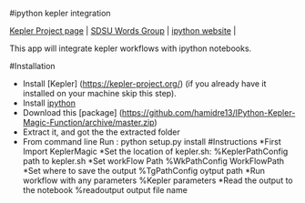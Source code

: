 #ipython kepler integration

[Kepler Project page](https://kepler-project.org/) |
[SDSU Words Group](http://words.sdsc.edu/) |
[ipython website](http://ipython.org/) |

This app will integrate kepler workflows with ipython notebooks.

#Installation 
* Install [Kepler] (https://kepler-project.org/) (if you already have it installed on your machine skip this step).
* Install [ipython](http://ipython.org/install.html) 
* Download this [package] (https://github.com/hamidre13/IPython-Kepler-Magic-Function/archive/master.zip)
* Extract it, and got the the extracted folder
* From command line Run : python setup.py install
#Instructions
*First Import KeplerMagic
*Set the location of kepler.sh:
%KeplerPathConfig path to kepler.sh
*Set workFlow Path
%WkPathConfig WorkFlowPath
*Set where to save the output
%TgPathConfig oytput path
*Run workflow with any parameters
%Kepler parameters
*Read the output to the notebook
%readoutput output file name


